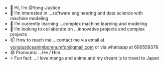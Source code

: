 - 👋 Hi, I’m @Yong-Justice
- 👀 I’m interested in ...software engineering and data science with machine modeling
- 🌱 I’m currently learning ...complex machine learning and modeling
- 💞️ I’m looking to collaborate on ...innovative projects and complex projects
- 📫 How to reach me ...contact me via email at yongjusticeanimbomnumfor@gmail.com or via whatsapp at 690559378
- 😄 Pronouns: ...He / Him
- ⚡ Fun fact: ...I love manga and anime and my dream is to travel to Japan

<!---
Yong-Justice/Yong-Justice is a ✨ special ✨ repository because its `README.md` (this file) appears on your GitHub profile.
You can click the Preview link to take a look at your changes.
--->
